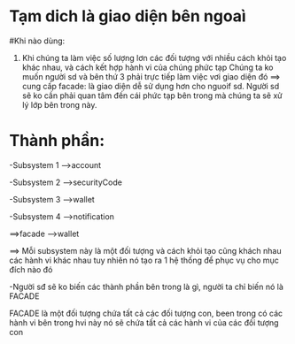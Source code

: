 # Tạm dich là giao diện bên ngoaì
#Khi nào dùng:
1. Khi chúng ta làm việc số lượng lơn các đối tượng với nhiều
    cách khỏi tạo khác nhau, và cách kết hợp hành vi của chúng phức tạp
    Chúng ta ko muốn người sd và bên thứ 3 phải trực tiếp làm việc vơi giao diện đó
    ==> cung cấp facade: là giao diện dễ sử dụng hơn cho nguoif sd.
    Người sd sẽ ko cần phải quan tâm đến cái phức tạp bên trong mà chúng ta sẽ xử lý lớp bên trong này.

# Thành phần:
-Subsystem 1 -->account

-Subsystem 2 -->securityCode

-Subsystem 3 -->wallet

-Subsystem 4 -->notification

==>facade -->wallet

==> Mỗi subsystem này là một đối tượng và cách khỏi tạo cũng khách nhau
    các hành vi khác nhau tuy nhiên nó tạo ra 1 hệ thống để phục vụ cho mục đích nào đó

-Người sđ sẽ ko biến các thành phần bên trong là gì, người ta chỉ biến nó là FACADE
    
FACADE là một đối tượng chứa tất cả các đối tượng con, been trong có các hành vi bên trong hvi này nó sẽ chứa tất cả các
    hành vi của các đối tượng con